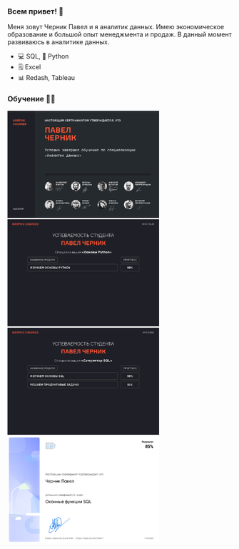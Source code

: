 ### Всем привет! 👋





Меня зовут Черник Павел и я аналитик данных. Имею экономическое образование и большой опыт менеджмента и продаж. В данный момент развиваюсь в аналитике данных.





- :computer: SQL, :snake: Python
- :spiral_notepad: Excel
- :bar_chart: Redash, Tableau











### Обучение :man_student:





<div>
    <a href="https://lab.karpov.courses/certificate/d760fa86-0e65-40bf-8d8d-4455fe5061f9/" target="_blank" rel="noopener noreferrer">
        <img src="https://github.com/paulchernik/paulchernik/blob/main/Karpov_analyst.jpg?raw=true" title="Karpov_analyst" alt="Karpov_analyst" width="340" height="240">
    </a>
    <a href="https://lab.karpov.courses/certificate/48184da5-bfd8-43f7-bb84-705cb8dafc73/" target="_blank" rel="noopener noreferrer">
        <img src="https://github.com/paulchernik/paulchernik/blob/main/Karpov_python.jpg?raw=true" title="Karpov_python" alt="Karpov_python" width="340" height="240">
    </a>
    <a href="https://lab.karpov.courses/certificate/12ce5629-f75a-4221-bf22-4c24053d7d75/" target="_blank" rel="noopener noreferrer">
        <img src="https://github.com/paulchernik/paulchernik/blob/main/Karpov_sql.jpg?raw=true" title="Karpov_sql" alt="Karpov_sql" width="340" height="240">
    </a>
    <a href="https://stepik.org/certificate/c180d794cee2d8fac6405b04cbef6ce85d8216a1.pdf" target="_blank" rel="noopener noreferrer">
        <img src="https://github.com/paulchernik/paulchernik/blob/main/stepik_sql_window.jpg?raw=true" title="stepik_sql_window" alt="stepik_sql_window" width="340" height="240">
    </a>
</div>


